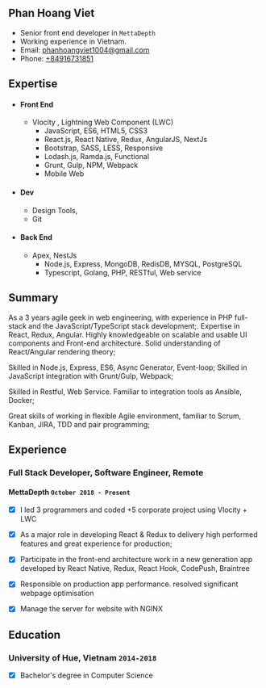 ## Phan Hoang Viet

* Senior front end developer in `MettaDepth`
* Working experience in Vietnam.
* Email: [phanhoangviet1004@gmail.com](phanhoangviet1004@gmail.com)
* Phone: [+84916731851](+84916731851)

## Expertise

* #### Front End

  * Vlocity , Lightning Web Component (LWC)
	* JavaScript, ES6, HTML5, CSS3
	* React.js, React Native, Redux, AngularJS, NextJs
	* Bootstrap, SASS, LESS, Responsive
	* Lodash.js, Ramda.js, Functional
	* Grunt, Gulp, NPM, Webpack
	* Mobile Web

* #### Dev

	* Design Tools,
	* Git
	
* #### Back End

  * Apex, NestJs
	* Node.js, Express, MongoDB, RedisDB, MYSQL, PostgreSQL
	* Typescript, Golang, PHP, RESTful, Web service


## Summary

As a 3 years agile geek in web engineering, with experience in PHP full-stack and the JavaScript/TypeScript stack development;.
Expertise in React, Redux, Angular. Highly knowledgeable on scalable and usable UI components and Front-end architecture. Solid understanding of React/Angular rendering theory;

Skilled in Node.js, Express, ES6, Async Generator, Event-loop; Skilled in JavaScript integration with Grunt/Gulp, Webpack;

Skilled in Restful, Web Service. Familiar to integration tools as Ansible, Docker;

Great skills of working in flexible Agile environment, familiar to Scrum, Kanban, JIRA, TDD and pair programming;


## Experience

### **Full Stack Developer, Software Engineer, Remote**
#### MettaDepth `October 2018 - Present`
- [x] I led 3 programmers and coded +5 corporate project using Vlocity + LWC
- [x] As a major role in developing React & Redux to delivery high performed features and great experience for production;
- [x] Participate in the front-end architecture work in a new generation app developed by React Native, Redux, React Hook, CodePush, Braintree 
- [x] Responsible on production app performance. resolved significant webpage optimisation
- [x] Manage the server for website with NGINX


## Education

### University of Hue, Vietnam `2014-2018`
- [x] Bachelor's degree in Computer Science
